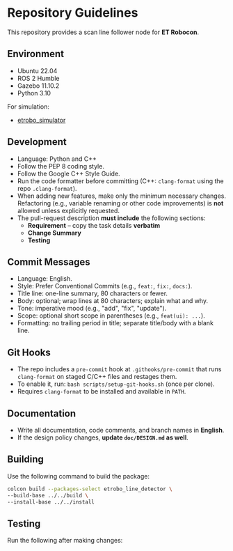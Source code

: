 # Repository Guidelines

This repository provides a scan line follower node for **ET Robocon**.

## Environment
- Ubuntu 22.04  
- ROS 2 Humble  
- Gazebo 11.10.2  
- Python 3.10  

For simulation:  
- [etrobo_simulator](https://github.com/owhinata/etrobo_simulator)

## Development
- Language: Python and C++  
- Follow the PEP 8 coding style.  
- Follow the Google C++ Style Guide.
- Run the code formatter before committing (C++: `clang-format` using the repo `.clang-format`).
- When adding new features, make only the minimum necessary changes.  
  Refactoring (e.g., variable renaming or other code improvements) is **not** allowed unless explicitly requested.
- The pull-request description **must include** the following sections:
  - **Requirement** – copy the task details **verbatim**
  - **Change Summary**
  - **Testing**

## Commit Messages
- Language: English.  
- Style: Prefer Conventional Commits (e.g., `feat:`, `fix:`, `docs:`).  
- Title line: one-line summary, 80 characters or fewer.  
- Body: optional; wrap lines at 80 characters; explain what and why.  
- Tone: imperative mood (e.g., "add", "fix", "update").  
- Scope: optional short scope in parentheses (e.g., `feat(ui): ...`).  
- Formatting: no trailing period in title; separate title/body with a blank line.  

## Git Hooks
- The repo includes a `pre-commit` hook at `.githooks/pre-commit` that runs
  `clang-format` on staged C/C++ files and restages them.  
- To enable it, run: `bash scripts/setup-git-hooks.sh` (once per clone).  
- Requires `clang-format` to be installed and available in `PATH`.  

## Documentation
- Write all documentation, code comments, and branch names in **English**.  
- If the design policy changes, **update `doc/DESIGN.md` as well**.

## Building
Use the following command to build the package:
```bash
colcon build --packages-select etrobo_line_detector \
--build-base ../../build \
--install-base ../../install
```

## Testing
Run the following after making changes:
